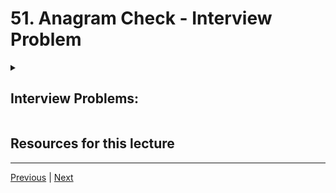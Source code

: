 # 51. Anagram Check - Interview Problem

<details>
  <summary> <h2> Interview Problems: </h2> </summary>

## Anagram Check

### Problem

Given two strings, check to see if they are anagrams. An anagram is when the two strings can be written using the exact same letters (so you can just rearrange the letters to get a different phrase or word). 

For example:

    "public relations" is an anagram of "crap built on lies."
    
    "clint eastwood" is an anagram of "old west action"
    
**Note: Ignore spaces and capitalization. So "d go" is an anagram of "God" and "dog" and "o d g".**

## Solution

Fill out your solution below:

```python
def anagram(s1,s2):
    pass
```

## Test Your Solution

Run the cell below to test your solution

```python
from nose.tools import assert_equal

class AnagramTest(object):
    
    def test(self,sol):
        assert_equal(sol('go go go','gggooo'),True)
        assert_equal(sol('abc','cba'),True)
        assert_equal(sol('hi man','hi     man'),True)
        assert_equal(sol('aabbcc','aabbc'),False)
        assert_equal(sol('123','1 2'),False)
        print("ALL TEST CASES PASSED")

# Run Tests
t = AnagramTest()
t.test(anagram)
```

</details>



##  Resources for this lecture



---

[Previous](./50_Interview-Problems-Arrays.md) | [Next](./52_Anagram-Check-Interview-Problem-SOLUTION.md)